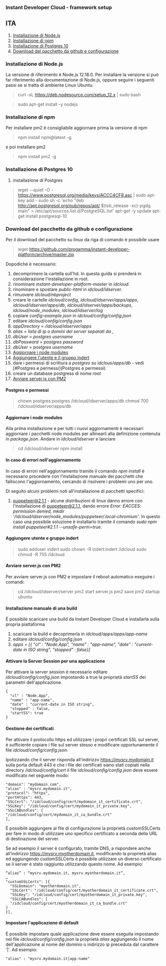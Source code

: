 ### Instant Developer Cloud - framework setup

## ITA
1. [Installazione di Node.js](#installazione-di-nodejs)
1. [Installazione di npm](#installazione-di-npm)
1. [Installazione di Postgres 10](#installazione-di-postgres-10)
1. [Download del pacchetto da github e configurazione](#download-del-pacchetto-da-github-e-configurazione)

### Installazione di Node.js
La versione di riferimento è Node.js 12.18.0. Per installare la versione si può far riferimento alla documentazione di Node.js, oppure seguire i seguenti passi se si tratta di ambiente Linux Ubuntu.

> curl -sL https://deb.nodesource.com/setup_12.x | sudo bash

> sudo apt-get install -y nodejs

### Installazione di npm
Per installare pm2 è consigliabile aggiornare prima la versione di npm

> npm install npm@latest -g

e poi installare pm2

> npm install pm2 -g

### Installazione di Postgres 10
1. installazione di Postgres

> wget --quiet -O - https://www.postgresql.org/media/keys/ACCC4CF8.asc | sudo apt-key add -
> sudo sh -c 'echo "deb http://apt.postgresql.org/pub/repos/apt/ $(lsb_release -sc)-pgdg main" > /etc/apt/sources.list.d/PostgreSQL.list'
> apt-get -y update
> apt-get install postgresql-10

### Download del pacchetto da github e configurazione
Per il download del pacchetto su linux da riga di comando è possibile usare 

> wget https://github.com/progamma/instant-developer-platform/archive/master.zip

Dopodiché è necessario:
1. decomprimere la cartella sull'hd. In questa guida si prenderà in considerazione l'installazione in root.
1. rinominare *instant-developer-platform-master* in *idcloud*.
1. rinominare e spostare *public-html* in *idcloud/idserver*.
1. rimuovere *idcloud/nbproject*
1. creare le cartelle *idcloud/config*, *idcloud/idserver/apps/apps*, *idcloud/idserver/apps/db*, *idcloud/idserver/apps/backups*, *idcloud/node_modules*, *idcloud/idserver/log*
1. copiare *config-example.json* in *idcloud/config/config.json*
1. editare *idcloud/config/config.json*
  1. *appDirectory* = */idcloud/idserver/apps*
  1. *alias* = *lista di ip o domini del server separati da ,*
  1. *dbUser* = *postgres username*
  1. *dbPassword* = *postgres password*
  1. *dbUser* = *postgres username*
1. [Aggiornare i node modules](#aggiornare-i-node-modules)
1. [Aggiungere l'utente e il gruppo indert](#aggiungere-utente-e-gruppo-indert)
1. dare i permessi di scrittura a *postgres* su *idclous/apps/db* - vedi [#Postgres e permessi](Postgres e permessi)
1. creare un database postgress di nome *root*
1. [Avviare server.js con PM2](#avviare-serverjs-con-pm2)
 
#### Postgres e permessi
> chown postgres:postgres /idcloud/idserver/apps/db
> chmod 700 /idcloud/idserver/apps/db

#### Aggiornare i node modules
Alla prima installazione e per tutti i nuovi aggiornamenti è necessari aggiornare i pacchetti node modules per allinearli alla definizione contenuta in *package.json*.
Andare in *idcloud/idserver* e lanciare

> cd /idcloud/idserver
> npm install

#### In caso di errori nell'aggiornamento
In caso di errori nell'aggiornamento tramite il comando *npm install* è necessario procedere con l'installazione manuale dei pacchetti che falliscono l'aggiornamento, cercando di risolvere i problemi uno per uno. 

Di seguito alcuni problemi noti all'installazione di pacchetti specifici:
1. puppeteer@2.1.1 - alcune distribuzioni di linux dànno errore con l'installazione di puppeteer@2.1.1, dando errore *Error: EACCES: permission denied, mkdir '/idcloud/idserver/node_modules/puppeteer/.local-chromium'*. In questo caso una possibile soluzione è installarlo tramite il comando *sudo npm install puppeteer#2.1.1 --unsafe-perm=true*.

#### Aggiungere utente e gruppo indert

> sudo adduser indert
> sudo chown -R indert:indert /idcloud
> sudo chmod -R 755 /idcloud

#### Avviare server.js con PM2
Per avviare server.js con PM2 e impostare il reboot automatico eseguire i comandi:

> cd /idcloud/idserver/server
> pm2 start server.js
> pm2 save
> pm2 startup ubuntu

#### Installazione manuale di una build
È possibile scaricare una build da Instant Developer Cloud e installarla sulla propria piattaforma

1. scaricare la build e decoprimerla in *idcloud/apps/apps/app-name*
1. editare *idcloud/config/config.json*
  1. *apps* = *[{ "cl" : "Node.App", "name" : "app-name", "date" : "current-date in ISO string", "stopped" : false}]*

#### Attivare la Server Session per una applicazione
Per attivare la server session è necessario editare *idcloud/config/config.json* impostando a true la proprietà *startSS* dei parametri dell'applicazione.
```
{ 
  "cl" : "Node.App",
  "name" : "app-name",
  "date" : "current-date in ISO string",
  "stopped" : false,
  "startSS": true
}
```
#### Gestione dei certificati
Per attivare il protocollo https ed utilizzare i propri certificati SSL sul server, è sufficiente
copiare i file sul server stesso e modificare opportunamente il file *idcloud/config/config.json*.

Ipotizzando che il server risponda all'indirizzo https://mysrv.mydomain.it sulla porta default
443 e che i file dei certificati siano stati copiati nella directory */idcloud/config/cert* il file
*idcloud/config/config.json* deve essere modificato nel seguente modo:
```
"domain": "mydomain.com",
"alias" : "mysrv.mydomain.it",
"protocol": "https",
"portHttps": 443,
"SSLCert": "/idcloud/config/cert/mydomain_it_certificate.crt",
"SSLKey": "/idcloud/config/cert/mydomain_it_private.key",
"SSLCABundles": [
"/idcloud/config/cert/mydomain_it_ca_bundle.crt"
],
```
È possibile aggiungere al file di configurazione la proprietà customSSLCerts per fare in
modo di utilizzare uno specifico certificato a seconda della URL di destinazione del server.

Se ad esempio il server è configurato, tramite DNS, a rispondere anche all’indirizzo
https://mysrv.myotherdomain.it, modificando la proprietà alias ed aggiungendo
customSSLCerts è possibile utilizzare un diverso certificato se il server è stato raggiunto
utilizzando questo nome. Ad esempio:
```
“alias” : “mysrv.mydomain.it, mysrv.myotherdomain.it”,
…
"customSSLCerts": [{
  "SSLDomain": "myotherdomain.it",
  "SSLCert": "/idcloud/config/cert/myotherdomain_it_certificate.crt",
  "SSLKey": "/idcloud/config/cert/myotherdomain_it_private.key",
  "SSLCABundles": [
  "/idcloud/config/cert/myotherdomain_it_ca_bundle.crt"
]
}],
```
#### Impostare l'applicazione di default
È possibile impostare quale applicazione deve essere eseguita impostando nel file *idcloud/config/config.json* la proprietà *alias* aggiungendo il nome dell'applicazione al nome del dominio o indirizzo ip preceduta dal carattere '|'.
Ad esempio:
```
"alias" : "mysrv.mydomain.it|app-name"
```
